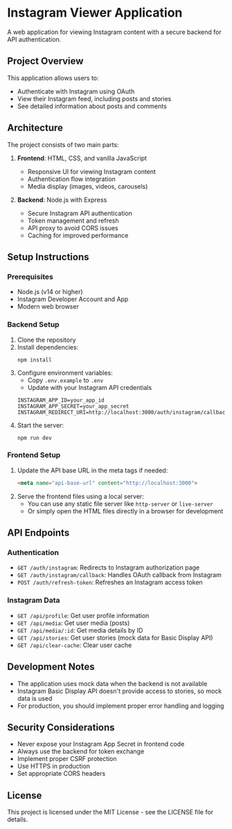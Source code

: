 # Instagram Viewer Application

A web application for viewing Instagram content with a secure backend for API authentication.

## Project Overview

This application allows users to:
- Authenticate with Instagram using OAuth
- View their Instagram feed, including posts and stories
- See detailed information about posts and comments

## Architecture

The project consists of two main parts:

1. **Frontend**: HTML, CSS, and vanilla JavaScript
   - Responsive UI for viewing Instagram content
   - Authentication flow integration
   - Media display (images, videos, carousels)

2. **Backend**: Node.js with Express
   - Secure Instagram API authentication
   - Token management and refresh
   - API proxy to avoid CORS issues
   - Caching for improved performance

## Setup Instructions

### Prerequisites

- Node.js (v14 or higher)
- Instagram Developer Account and App
- Modern web browser

### Backend Setup

1. Clone the repository
2. Install dependencies:
   ```
   npm install
   ```
3. Configure environment variables:
   - Copy `.env.example` to `.env`
   - Update with your Instagram API credentials
   ```
   INSTAGRAM_APP_ID=your_app_id
   INSTAGRAM_APP_SECRET=your_app_secret
   INSTAGRAM_REDIRECT_URI=http://localhost:3000/auth/instagram/callback
   ```
4. Start the server:
   ```
   npm run dev
   ```

### Frontend Setup

1. Update the API base URL in the meta tags if needed:
   ```html
   <meta name="api-base-url" content="http://localhost:3000">
   ```
2. Serve the frontend files using a local server:
   - You can use any static file server like `http-server` or `live-server`
   - Or simply open the HTML files directly in a browser for development

## API Endpoints

### Authentication

- `GET /auth/instagram`: Redirects to Instagram authorization page
- `GET /auth/instagram/callback`: Handles OAuth callback from Instagram
- `POST /auth/refresh-token`: Refreshes an Instagram access token

### Instagram Data

- `GET /api/profile`: Get user profile information
- `GET /api/media`: Get user media (posts)
- `GET /api/media/:id`: Get media details by ID
- `GET /api/stories`: Get user stories (mock data for Basic Display API)
- `GET /api/clear-cache`: Clear user cache

## Development Notes

- The application uses mock data when the backend is not available
- Instagram Basic Display API doesn't provide access to stories, so mock data is used
- For production, you should implement proper error handling and logging

## Security Considerations

- Never expose your Instagram App Secret in frontend code
- Always use the backend for token exchange
- Implement proper CSRF protection
- Use HTTPS in production
- Set appropriate CORS headers

## License

This project is licensed under the MIT License - see the LICENSE file for details.
